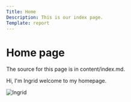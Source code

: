 ```yaml
---
Title: Home
Description: This is our index page.
Template: report
---
```


Home page
==========================

The source for this page is in content/index.md.

Hi, I'm Ingrid welcome to my homepage.


![Ingrid](image/picture_of_me.png?w=150)